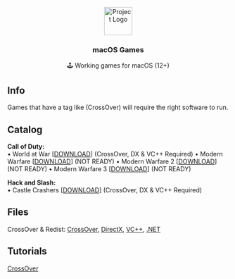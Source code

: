 <p align="center"><img src="https://upload.wikimedia.org/wikipedia/commons/thumb/1/1b/Apple_logo_grey.svg/1724px-Apple_logo_grey.svg.png" height="64" alt="Project Logo"></p>
<h3 align="center">macOS Games</h3>
<p align="center">🕹 Working games for macOS (12+)</p>

## Info

Games that have a tag like (CrossOver) will require the right software to run.

## Catalog

**Call of Duty:**<br>
• World at War [[DOWNLOAD](https://www.mediafire.com/file/zofhbuaq7quqgnw/Call+of+Duty+World+at+War+ALL+DLC.zip/file)] (CrossOver, DX & VC++ Required)
• Modern Warfare [[DOWNLOAD](https://github.com/wockymane/macOS-Games)] (NOT READY)
• Modern Warfare 2 [[DOWNLOAD](https://github.com/wockymane/macOS-Games)] (NOT READY)
• Modern Warfare 3 [[DOWNLOAD](https://github.com/wockymane/macOS-Games)] (NOT READY)



**Hack and Slash:**<br>
• Castle Crashers [[DOWNLOAD](https://nzody.herokuapp.com/?link=aHR0cHM6Ly93d3cubWVkaWFmaXJlLmNvbS9maWxlL3ZjZHdxd3ZpY3BmdnJscC9DYXN0bGUuQ3Jhc2hlcnMudjIuOC56aXAvZmlsZQ%3D%3D)] (CrossOver, DX & VC++ Required)


## Files

CrossOver & Redist:
[CrossOver](https://nzody.herokuapp.com/service/hvtrs8%2F-mgdka%2Ccmdgwgateps%2Ccmm-pwb-cpoqsmvgr-czmcc-dgmm%2Farmsqotep-02%2C0%2C1%2Czkp), [DirectX](https://www.mediafire.com/file/yqy0rvrz8yu48yw/directx_Jun2010_redist.exe/file), [VC++](https://www.techpowerup.com/download/visual-c-redistributable-runtime-package-all-in-one/), [.NET](https://download.visualstudio.microsoft.com/download/pr/7afca223-55d2-470a-8edc-6a1739ae3252/abd170b4b0ec15ad0222a809b761a036/ndp48-x86-x64-allos-enu.exe)

## Tutorials

[CrossOver](https://video-streamer.pxzlz.repl.co/)<br>
